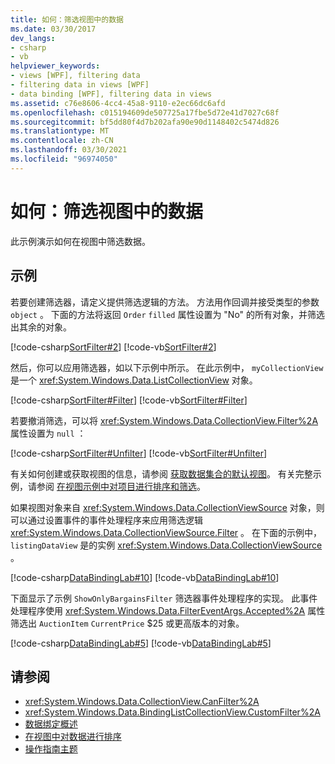 ```yaml
---
title: 如何：筛选视图中的数据
ms.date: 03/30/2017
dev_langs:
- csharp
- vb
helpviewer_keywords:
- views [WPF], filtering data
- filtering data in views [WPF]
- data binding [WPF], filtering data in views
ms.assetid: c76e8606-4cc4-45a8-9110-e2ec66dc6afd
ms.openlocfilehash: c015194609de507725a17fbe5d72e41d7027c68f
ms.sourcegitcommit: bf5dd80f4d7b202afa90e90d1148402c5474d826
ms.translationtype: MT
ms.contentlocale: zh-CN
ms.lasthandoff: 03/30/2021
ms.locfileid: "96974050"
---
```

# <a name="how-to-filter-data-in-a-view"></a>如何：筛选视图中的数据
此示例演示如何在视图中筛选数据。  
  
## <a name="example"></a>示例  
 若要创建筛选器，请定义提供筛选逻辑的方法。 方法用作回调并接受类型的参数 `object` 。 下面的方法将返回 `Order` `filled` 属性设置为 "No" 的所有对象，并筛选出其余的对象。  
  
 [!code-csharp[SortFilter#2](~/samples/snippets/csharp/VS_Snippets_Wpf/SortFilter/CSharp/Page1.xaml.cs#2)]
 [!code-vb[SortFilter#2](~/samples/snippets/visualbasic/VS_Snippets_Wpf/SortFilter/VisualBasic/Page1.xaml.vb#2)]  
  
 然后，你可以应用筛选器，如以下示例中所示。 在此示例中， `myCollectionView` 是一个 <xref:System.Windows.Data.ListCollectionView> 对象。  
  
 [!code-csharp[SortFilter#Filter](~/samples/snippets/csharp/VS_Snippets_Wpf/SortFilter/CSharp/Page1.xaml.cs#filter)]
 [!code-vb[SortFilter#Filter](~/samples/snippets/visualbasic/VS_Snippets_Wpf/SortFilter/VisualBasic/Page1.xaml.vb#filter)]  
  
 若要撤消筛选，可以将 <xref:System.Windows.Data.CollectionView.Filter%2A> 属性设置为 `null` ：  
  
 [!code-csharp[SortFilter#Unfilter](~/samples/snippets/csharp/VS_Snippets_Wpf/SortFilter/CSharp/Page1.xaml.cs#unfilter)]
 [!code-vb[SortFilter#Unfilter](~/samples/snippets/visualbasic/VS_Snippets_Wpf/SortFilter/VisualBasic/Page1.xaml.vb#unfilter)]  
  
 有关如何创建或获取视图的信息，请参阅 [获取数据集合的默认视图](how-to-get-the-default-view-of-a-data-collection.md)。 有关完整示例，请参阅 [在视图示例中对项目进行排序和筛选](https://github.com/Microsoft/WPF-Samples/tree/master/Data%20Binding/SortFilter)。  
  
 如果视图对象来自 <xref:System.Windows.Data.CollectionViewSource> 对象，则可以通过设置事件的事件处理程序来应用筛选逻辑 <xref:System.Windows.Data.CollectionViewSource.Filter> 。 在下面的示例中， `listingDataView` 是的实例 <xref:System.Windows.Data.CollectionViewSource> 。  
  
 [!code-csharp[DataBindingLab#10](~/samples/snippets/csharp/VS_Snippets_Wpf/DataBindingLab/CSharp/MainWindow.xaml.cs#10)]
 [!code-vb[DataBindingLab#10](~/samples/snippets/visualbasic/VS_Snippets_Wpf/DataBindingLab/VisualBasic/MainWindow.xaml.vb#10)]  
  
 下面显示了示例 `ShowOnlyBargainsFilter` 筛选器事件处理程序的实现。 此事件处理程序使用 <xref:System.Windows.Data.FilterEventArgs.Accepted%2A> 属性筛选出 `AuctionItem` `CurrentPrice` $25 或更高版本的对象。  
  
 [!code-csharp[DataBindingLab#5](~/samples/snippets/csharp/VS_Snippets_Wpf/DataBindingLab/CSharp/MainWindow.xaml.cs#5)]
 [!code-vb[DataBindingLab#5](~/samples/snippets/visualbasic/VS_Snippets_Wpf/DataBindingLab/VisualBasic/MainWindow.xaml.vb#5)]  
  
## <a name="see-also"></a>请参阅

- <xref:System.Windows.Data.CollectionView.CanFilter%2A>
- <xref:System.Windows.Data.BindingListCollectionView.CustomFilter%2A>
- [数据绑定概述](/dotnet/desktop-wpf/data/data-binding-overview)
- [在视图中对数据进行排序](how-to-sort-data-in-a-view.md)
- [操作指南主题](data-binding-how-to-topics.md)
